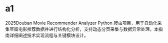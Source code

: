 # a1
2025Douban Movie Recommender Analyzer Python 爬虫项目，用于自动化采集豆瓣电影推荐数据并进行结构化分析，支持动态分页采集与数据异常处理。本指南详细阐述技术实现流程与关键模块设计。
